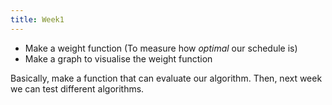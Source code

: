 ```yaml
---
title: Week1
---
```

- Make a weight function (To measure how *optimal* our schedule is)
- Make a graph to visualise the weight function

Basically, make a function that can evaluate our algorithm. 
Then, next week we can test different algorithms.